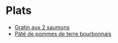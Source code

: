 # Plats

+ [Gratin aux 2 saumons](gratin-2-saumons.md)
+ [Pâté de pommes de terre bourbonnais](paté-bourbonnais.md)